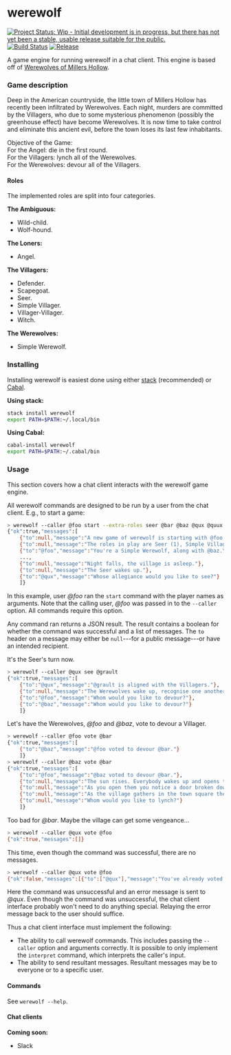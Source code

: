 # werewolf

[![Project Status: Wip - Initial development is in progress, but there has not yet been a stable, usable release suitable for the public.](http://www.repostatus.org/badges/1.0.0/wip.svg)](http://www.repostatus.org/#wip)
[![Build Status](https://travis-ci.org/hjwylde/werewolf.svg?branch=master)](https://travis-ci.org/hjwylde/werewolf)
[![Release](https://img.shields.io/github/release/hjwylde/werewolf.svg)](https://github.com/hjwylde/werewolf/releases/latest)

A game engine for running werewolf in a chat client.
This engine is based off of [Werewolves of Millers Hollow](http://www.games-wiki.org/wiki/Werewolves_of_Millers_Hollow/).

### Game description

Deep in the American countryside, the little town of Millers Hollow has recently been infiltrated by Werewolves.
Each night, murders are committed by the Villagers, who due to some mysterious phenomenon (possibly the greenhouse effect) have become Werewolves.
It is now time to take control and eliminate this ancient evil, before the town loses its last few inhabitants.

Objective of the Game:  
For the Angel: die in the first round.  
For the Villagers: lynch all of the Werewolves.  
For the Werewolves: devour all of the Villagers.

#### Roles

The implemented roles are split into four categories.

**The Ambiguous:**

* Wild-child.
* Wolf-hound.

**The Loners:**

* Angel.

**The Villagers:**

* Defender.
* Scapegoat.
* Seer.
* Simple Villager.
* Villager-Villager.
* Witch.

**The Werewolves:**

* Simple Werewolf.

### Installing

Installing werewolf is easiest done using either
    [stack](https://github.com/commercialhaskell/stack) (recommended) or
    [Cabal](https://github.com/haskell/cabal).

**Using stack:**

```bash
stack install werewolf
export PATH=$PATH:~/.local/bin
```

**Using Cabal:**

```bash
cabal-install werewolf
export PATH=$PATH:~/.cabal/bin
```

### Usage

This section covers how a chat client interacts with the werewolf game engine.

All werewolf commands are designed to be run by a user from the chat client.
E.g., to start a game:

```bash
> werewolf --caller @foo start --extra-roles seer @bar @baz @qux @quux @corge @grault
{"ok":true,"messages":[
    {"to":null,"message":"A new game of werewolf is starting with @foo, @bar, @baz, @qux, @quux, @corge, @grault!"},
    {"to":null,"message":"The roles in play are Seer (1), Simple Villager (4), Simple Werewolf (2)."},
    {"to":"@foo","message":"You're a Simple Werewolf, along with @baz.\nA shapeshifting townsperson that, at night, hunts the residents of Millers Hollow."},
    ...,
    {"to":null,"message":"Night falls, the village is asleep."},
    {"to":null,"message":"The Seer wakes up."},
    {"to":"@qux","message":"Whose allegiance would you like to see?"}
    ]}
```

In this example, user _@foo_ ran the `start` command with the player names as arguments.
Note that the calling user, _@foo_ was passed in to the `--caller` option.
All commands require this option.

Any command ran returns a JSON result.
The result contains a boolean for whether the command was successful and a list of messages.
The `to` header on a message may either be `null`---for a public message---or have an intended
    recipient.

It's the Seer's turn now.

```bash
> werewolf --caller @qux see @grault
{"ok":true,"messages":[
    {"to":"@qux","message":"@grault is aligned with the Villagers."},
    {"to":null,"message":"The Werewolves wake up, recognise one another and choose a new victim."},
    {"to":"@foo","message":"Whom would you like to devour?"},
    {"to":"@baz","message":"Whom would you like to devour?"}
    ]}
```

Let's have the Werewolves, _@foo_ and _@baz_, vote to devour a Villager.

```bash
> werewolf --caller @foo vote @bar
{"ok":true,"messages":[
    {"to":"@baz","message":"@foo voted to devour @bar."}
    ]}
> werewolf --caller @baz vote @bar
{"ok":true,"messages":[
    {"to":"@foo","message":"@baz voted to devour @bar."},
    {"to":null,"message":"The sun rises. Everybody wakes up and opens their eyes..."},
    {"to":null,"message":"As you open them you notice a door broken down and @bar's guts half devoured and spilling out over the cobblestones. From the look of their personal effects, you deduce they were a Simple Villager."},
    {"to":null,"message":"As the village gathers in the town square the town clerk calls for a vote."},
    {"to":null,"message":"Whom would you like to lynch?"}
    ]}
```

Too bad for _@bar_. Maybe the village can get some vengeance...

```bash
> werewolf --caller @qux vote @foo
{"ok":true,"messages":[]}
```

This time, even though the command was successful, there are no messages.

```bash
> werewolf --caller @qux vote @foo
{"ok":false,"messages":[{"to":["@qux"],"message":"You've already voted!"}]}
```

Here the command was unsuccessful and an error message is sent to _@qux_.
Even though the command was unsuccessful, the chat client interface probably won't need to do
    anything special.
Relaying the error message back to the user should suffice.

Thus a chat client interface must implement the following:
* The ability to call werewolf commands. This includes passing the `--caller` option and arguments
  correctly. It is possible to only implement the `interpret` command, which interprets the
  caller's input.
* The ability to send resultant messages. Resultant messages may be to everyone or to a specific
  user.

#### Commands

See `werewolf --help`.

#### Chat clients

**Coming soon:**
* Slack
